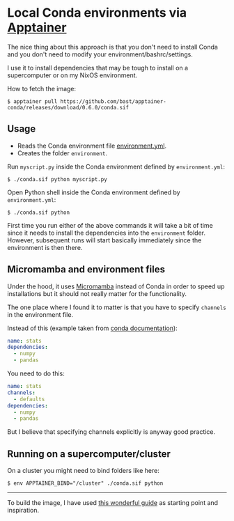 # Local Conda environments via [Apptainer](https://apptainer.org/)

The nice thing about this approach is that you don't need to install Conda and
you don't need to modify your environment/bashrc/settings.

I use it to install dependencies that may be tough to install on a
supercomputer or on my NixOS environment.

How to fetch the image:
```
$ apptainer pull https://github.com/bast/apptainer-conda/releases/download/0.6.0/conda.sif
```

## Usage

- Reads the Conda environment file
  [environment.yml](https://conda.io/projects/conda/en/latest/user-guide/tasks/manage-environments.html#create-env-file-manually).
- Creates the folder `environment`.

Run `myscript.py` inside the Conda environment defined by `environment.yml`:
```
$ ./conda.sif python myscript.py
```

Open Python shell inside the Conda environment defined by `environment.yml`:
```
$ ./conda.sif python
```

First time you run either of the above commands it will take a bit of time
since it needs to install the dependencies into the `environment` folder.
However, subsequent runs will start basically immediately since the environment
is then there.


## Micromamba and environment files

Under the hood, it uses
[Micromamba](https://mamba.readthedocs.io/en/latest/user_guide/micromamba.html)
instead of Conda in order to speed up installations but it should not really
matter for the functionality.

The one place where I found it to matter is that you have to specify `channels`
in the environment file.

Instead of this (example taken from [conda
documentation](https://conda.io/projects/conda/en/latest/user-guide/tasks/manage-environments.html#create-env-file-manually)):
```yaml
name: stats
dependencies:
  - numpy
  - pandas
```
You need to do this:
```yaml
name: stats
channels:
  - defaults
dependencies:
  - numpy
  - pandas
```

But I believe that specifying channels explicitly is anyway good practice.


## Running on a supercomputer/cluster

On a cluster you might need to bind folders like here:
```
$ env APPTAINER_BIND="/cluster" ./conda.sif python
```

---

To build the image, I have used [this wonderful
guide](https://github.com/singularityhub/singularity-deploy) as starting point
and inspiration.
